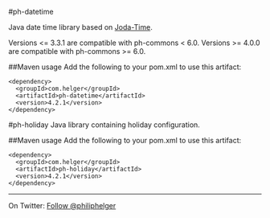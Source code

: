 #ph-datetime

Java date time library based on [Joda-Time](http://www.joda.org/joda-time/).

Versions <= 3.3.1 are compatible with ph-commons < 6.0.
Versions >= 4.0.0 are compatible with ph-commons >= 6.0.

##Maven usage
Add the following to your pom.xml to use this artifact:
```
<dependency>
  <groupId>com.helger</groupId>
  <artifactId>ph-datetime</artifactId>
  <version>4.2.1</version>
</dependency>
```

#ph-holiday
Java library containing holiday configuration.

##Maven usage
Add the following to your pom.xml to use this artifact:
```
<dependency>
  <groupId>com.helger</groupId>
  <artifactId>ph-holiday</artifactId>
  <version>4.2.1</version>
</dependency>
```

---

On Twitter: <a href="https://twitter.com/philiphelger">Follow @philiphelger</a>
